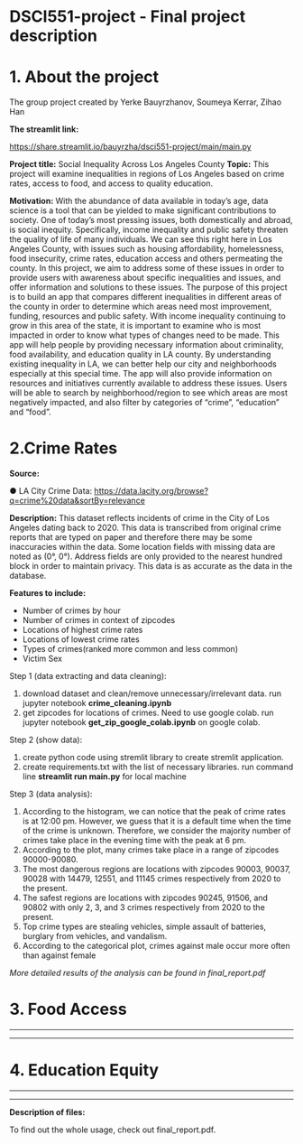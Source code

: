 # DSCI551-project - Final project description
# 1. About the project 
The group project created by Yerke Bauyrzhanov, Soumeya Kerrar, Zihao Han 

**The streamlit link:**

https://share.streamlit.io/bauyrzha/dsci551-project/main/main.py

**Project title:** Social Inequality Across Los Angeles County
**Topic:** This project will examine inequalities in regions of Los Angeles based on crime rates, access to food, and access to quality education.

**Motivation:**
With the abundance of data available in today’s age, data science is a tool that can be yielded to
make significant contributions to society. One of today’s most pressing issues, both domestically
and abroad, is social inequity. Specifically, income inequality and public safety threaten the
quality of life of many individuals. We can see this right here in Los Angeles County, with issues
such as housing affordability, homelessness, food insecurity, crime rates, education access and
others permeating the county. In this project, we aim to address some of these issues in order to
provide users with awareness about specific inequalities and issues, and offer information and
solutions to these issues. The purpose of this project is to build an app that compares different
inequalities in different areas of the county in order to determine which areas need most
improvement, funding, resources and public safety. With income inequality continuing to grow in
this area of the state, it is important to examine who is most impacted in order to know what
types of changes need to be made. This app will help people by providing necessary
information about criminality, food availability, and education quality in LA county. By
understanding existing inequality in LA, we can better help our city and neighborhoods
especially at this special time. The app will also provide information on resources and initiatives
currently available to address these issues. Users will be able to search by neighborhood/region
to see which areas are most negatively impacted, and also filter by categories of “crime”,
“education” and “food”.

# 2.Crime Rates
**Source:**

● LA City Crime Data: https://data.lacity.org/browse?q=crime%20data&sortBy=relevance

**Description:** This dataset reflects incidents of crime in the City of Los Angeles dating back to 2020. This data is transcribed from original crime reports that are typed on paper and therefore there may be some inaccuracies within the data. Some location fields with missing data are noted as (0°, 0°). Address fields are only provided to the nearest hundred block in order to maintain privacy. This data is as accurate as the data in the database. 

**Features to include:**

- Number of crimes by hour
- Number of crimes in context of zipcodes
- Locations of highest crime rates
- Locations of lowest crime rates
- Types of crimes(ranked more common and less common)
- Victim Sex

Step 1 (data extracting and data cleaning):

1) download dataset and clean/remove unnecessary/irrelevant data.
  run jupyter notebook **crime_cleaning.ipynb**
2) get zipcodes for locations of crimes. Need to use google colab.
  run jupyter notebook **get_zip_google_colab.ipynb** on google colab.
  
Step 2 (show data):

1) create python code using stremlit library to create stremlit application.
2) create requirements.txt with the list of necessary libraries.
   run command line **streamlit run main.py** for local machine

Step 3 (data analysis):

1) According to the histogram, we can notice that the peak of crime rates is at 12:00 pm. However, we guess that it is a default time when the time of the crime is unknown.
Therefore, we consider the majority number of crimes take place in the evening time with the peak at 6 pm.
2) According to the plot, many crimes take place in a range of zipcodes 90000-90080.
3) The most dangerous regions are locations with zipcodes 90003, 90037, 90028 with 14479, 12551, and 11145 crimes respectively from 2020 to the present. 
4) The safest regions are locations with zipcodes 90245, 91506, and 90802 with only 2, 3, and 3 crimes respectively from 2020 to the present. 
5) Top crime types are stealing vehicles, simple assault of batteries, burglary from vehicles, and vandalism. 
6) According to the categorical plot, crimes against male occur more often than against female

_More detailed results of the analysis can be found in final_report.pdf_
  
# 3. Food Access
-------

-------
# 4. Education Equity
------

------
**Description of files:**

To find out the whole usage, check out final_report.pdf.
